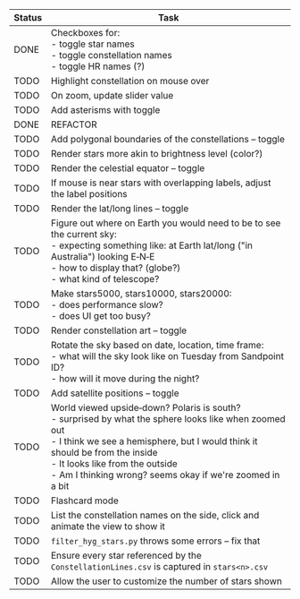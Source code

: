 | Status | Task                                                                                                                                                                                                                                                                                        |
| ------ | ------------------------------------------------------------------------------------------------------------------------------------------------------------------------------------------------------------------------------------------------------------------------------------------- |
| DONE   | Checkboxes for:<br>- toggle star names<br>- toggle constellation names<br>- toggle HR names (?)                                                                                                                                                                                             |
| TODO   | Highlight constellation on mouse over                                                                                                                                                                                                                                                       |
| TODO   | On zoom, update slider value                                                                                                                                                                                                                                                                |
| TODO   | Add asterisms with toggle                                                                                                                                                                                                                                                                   |
| DONE   | REFACTOR                                                                                                                                                                                                                                                                                    |
| TODO   | Add polygonal boundaries of the constellations – toggle                                                                                                                                                                                                                                     |
| TODO   | Render stars more akin to brightness level (color?)                                                                                                                                                                                                                                         |
| TODO   | Render the celestial equator – toggle                                                                                                                                                                                                                                                       |
| TODO   | If mouse is near stars with overlapping labels, adjust the label positions                                                                                                                                                                                                                  |
| TODO   | Render the lat/long lines – toggle                                                                                                                                                                                                                                                          |
| TODO   | Figure out where on Earth you would need to be to see the current sky:<br>- expecting something like: at Earth lat/long ("in Australia") looking E‑N‑E<br>- how to display that? (globe?)<br>- what kind of telescope?                                                                      |
| TODO   | Make stars5000, stars10000, stars20000:<br>- does performance slow?<br>- does UI get too busy?                                                                                                                                                                                              |
| TODO   | Render constellation art – toggle                                                                                                                                                                                                                                                           |
| TODO   | Rotate the sky based on date, location, time frame:<br>- what will the sky look like on Tuesday from Sandpoint ID?<br>- how will it move during the night?                                                                                                                                  |
| TODO   | Add satellite positions – toggle                                                                                                                                                                                                                                                            |
| TODO   | World viewed upside‑down? Polaris is south?<br>- surprised by what the sphere looks like when zoomed out<br>- I think we see a hemisphere, but I would think it should be from the inside<br>- It looks like from the outside<br>- Am I thinking wrong? seems okay if we're zoomed in a bit |
| TODO   | Flashcard mode                                                                                                                                                                                                                                                                              |
| TODO   | List the constellation names on the side, click and animate the view to show it                                                                                                                                                                                                             |
| TODO   | `filter_hyg_stars.py` throws some errors – fix that                                                                                                                                                                                                                                         |
| TODO   | Ensure every star referenced by the `ConstellationLines.csv` is captured in `stars<n>.csv`                                                                                                                                                                                                  |
| TODO   | Allow the user to customize the number of stars shown                                                                                                                                                                                                                                       |
